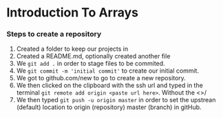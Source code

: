 # Introduction To Arrays


### Steps to create a repository

1. Created a folder to keep our projects in
2. Created a README.md, optionally created another file
3. We `git add .` in order to stage files to be commited.
4. We `git commit -m 'initial commit'` to create our initial commit.
5. We got to github.com/new to go to create a new repository.
6. We then clicked on the clipboard with the ssh url and typed in the terminal `git remote add origin <paste url here>`. Without the <>/
7. We then typed `git push -u origin master` in order to set the upstrean (default) location to origin (repository) master (branch) in gitHub.